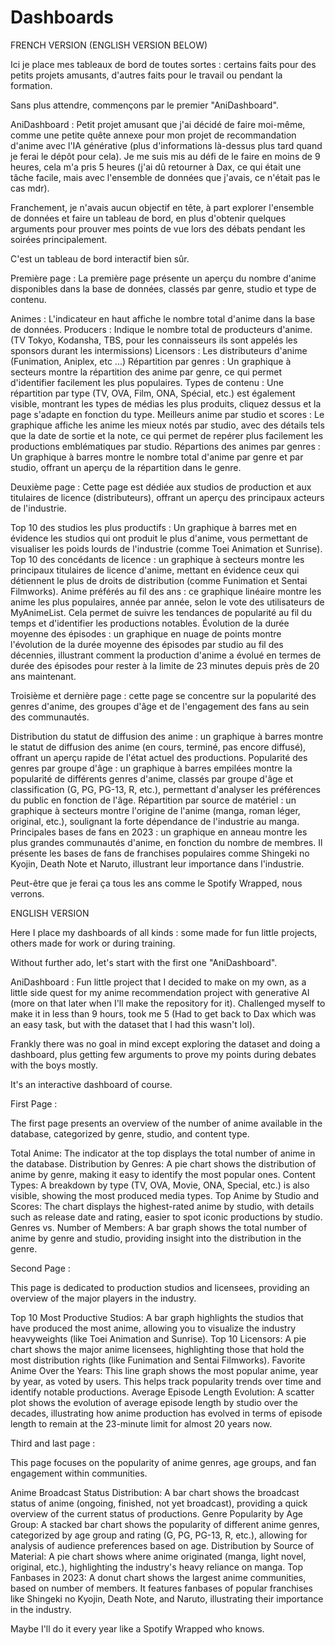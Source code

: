 # Dashboards
FRENCH VERSION (ENGLISH VERSION BELOW)


Ici je place mes tableaux de bord de toutes sortes : certains faits pour des petits projets amusants, d'autres faits pour le travail ou pendant la formation.

Sans plus attendre, commençons par le premier "AniDashboard".

AniDashboard : Petit projet amusant que j'ai décidé de faire moi-même, comme une petite quête annexe pour mon projet de recommandation d'anime avec l'IA générative (plus d'informations là-dessus plus tard quand je ferai le dépôt pour cela). Je me suis mis au défi de le faire en moins de 9 heures, cela m'a pris 5 heures (j'ai dû retourner à Dax, ce qui était une tâche facile, mais avec l'ensemble de données que j'avais, ce n'était pas le cas mdr).

Franchement, je n'avais aucun objectif en tête, à part explorer l'ensemble de données et faire un tableau de bord, en plus d'obtenir quelques arguments pour prouver mes points de vue lors des débats pendant les soirées principalement.

C'est un tableau de bord interactif bien sûr.

Première page : La première page présente un aperçu du nombre d'anime disponibles dans la base de données, classés par genre, studio et type de contenu.

Animes : L'indicateur en haut affiche le nombre total d'anime dans la base de données.
Producers : Indique le nombre total de producteurs d'anime. (TV Tokyo, Kodansha, TBS, pour les connaisseurs ils sont appelés les sponsors durant les intermissions)
Licensors : Les distributeurs d'anime (Funimation, Aniplex, etc ...)
Répartition par genres : Un graphique à secteurs montre la répartition des anime par genre, ce qui permet d'identifier facilement les plus populaires.
Types de contenu : Une répartition par type (TV, OVA, Film, ONA, Spécial, etc.) est également visible, montrant les types de médias les plus produits, cliquez dessus et la page s'adapte en fonction du type.
Meilleurs anime par studio et scores : Le graphique affiche les anime les mieux notés par studio, avec des détails tels que la date de sortie et la note, ce qui permet de repérer plus facilement les productions emblématiques par studio.
Répartions des animes par genres : Un graphique à barres montre le nombre total d'anime par genre et par studio, offrant un aperçu de la répartition dans le genre.

Deuxième page : Cette page est dédiée aux studios de production et aux titulaires de licence (distributeurs), offrant un aperçu des principaux acteurs de l'industrie.

Top 10 des studios les plus productifs : Un graphique à barres met en évidence les studios qui ont produit le plus d'anime, vous permettant de visualiser les poids lourds de l'industrie (comme Toei Animation et Sunrise).
Top 10 des concédants de licence : un graphique à secteurs montre les principaux titulaires de licence d'anime, mettant en évidence ceux qui détiennent le plus de droits de distribution (comme Funimation et Sentai Filmworks).
Anime préférés au fil des ans : ce graphique linéaire montre les anime les plus populaires, année par année, selon le vote des utilisateurs de MyAnimeList. Cela permet de suivre les tendances de popularité au fil du temps et d'identifier les productions notables.
Évolution de la durée moyenne des épisodes : un graphique en nuage de points montre l'évolution de la durée moyenne des épisodes par studio au fil des décennies, illustrant comment la production d'anime a évolué en termes de durée des épisodes pour rester à la limite de 23 minutes depuis près de 20 ans maintenant.

Troisième et dernière page : cette page se concentre sur la popularité des genres d'anime, des groupes d'âge et de l'engagement des fans au sein des communautés.

Distribution du statut de diffusion des anime : un graphique à barres montre le statut de diffusion des anime (en cours, terminé, pas encore diffusé), offrant un aperçu rapide de l'état actuel des productions.
Popularité des genres par groupe d'âge : un graphique à barres empilées montre la popularité de différents genres d'anime, classés par groupe d'âge et classification (G, PG, PG-13, R, etc.), permettant d'analyser les préférences du public en fonction de l'âge.
Répartition par source de matériel : un graphique à secteurs montre l'origine de l'anime (manga, roman léger, original, etc.), soulignant la forte dépendance de l'industrie au manga.
Principales bases de fans en 2023 : un graphique en anneau montre les plus grandes communautés d'anime, en fonction du nombre de membres. Il présente les bases de fans de franchises populaires comme Shingeki no Kyojin, Death Note et Naruto, illustrant leur importance dans l'industrie.

Peut-être que je ferai ça tous les ans comme le Spotify Wrapped, nous verrons. 


ENGLISH VERSION


Here I place my dashboards of all kinds : some made for fun little projects, others made for work or during training.

Without further ado, let's start with the first one "AniDashboard".

AniDashboard : Fun little project that I decided to make on my own, as a little side quest for my anime recommendation project with generative AI (more on that later when I'll make the repository for it). Challenged myself to make it in less than 9 hours, took me 5 (Had to get back to Dax which was an easy task, but with the dataset that I had this wasn't lol).

Frankly there was no goal in mind except exploring the dataset and doing a dashboard, plus getting few arguments to prove my points during debates with the boys mostly.

It's an interactive dashboard of course.

First Page : 

The first page presents an overview of the number of anime available in the database, categorized by genre, studio, and content type. 

Total Anime: The indicator at the top displays the total number of anime in the database.
Distribution by Genres: A pie chart shows the distribution of anime by genre, making it easy to identify the most popular ones.
Content Types: A breakdown by type (TV, OVA, Movie, ONA, Special, etc.) is also visible, showing the most produced media types.
Top Anime by Studio and Scores: The chart displays the highest-rated anime by studio, with details such as release date and rating, easier to spot iconic productions by studio.
Genres vs. Number of Members: A bar graph shows the total number of anime by genre and studio, providing insight into the distribution in the genre.

Second Page :

This page is dedicated to production studios and licensees, providing an overview of the major players in the industry.

Top 10 Most Productive Studios: A bar graph highlights the studios that have produced the most anime, allowing you to visualize the industry heavyweights (like Toei Animation and Sunrise).
Top 10 Licensors: A pie chart shows the major anime licensees, highlighting those that hold the most distribution rights (like Funimation and Sentai Filmworks).
Favorite Anime Over the Years: This line graph shows the most popular anime, year by year, as voted by users. This helps track popularity trends over time and identify notable productions.
Average Episode Length Evolution: A scatter plot shows the evolution of average episode length by studio over the decades, illustrating how anime production has evolved in terms of episode length to remain at the 23-minute limit for almost 20 years now.

Third and last page : 

This page focuses on the popularity of anime genres, age groups, and fan engagement within communities.

Anime Broadcast Status Distribution: A bar chart shows the broadcast status of anime (ongoing, finished, not yet broadcast), providing a quick overview of the current status of productions.
Genre Popularity by Age Group: A stacked bar chart shows the popularity of different anime genres, categorized by age group and rating (G, PG, PG-13, R, etc.), allowing for analysis of audience preferences based on age.
Distribution by Source of Material: A pie chart shows where anime originated (manga, light novel, original, etc.), highlighting the industry's heavy reliance on manga.
Top Fanbases in 2023: A donut chart shows the largest anime communities, based on number of members. It features fanbases of popular franchises like Shingeki no Kyojin, Death Note, and Naruto, illustrating their importance in the industry.

Maybe I'll do it every year like a Spotify Wrapped who knows.
